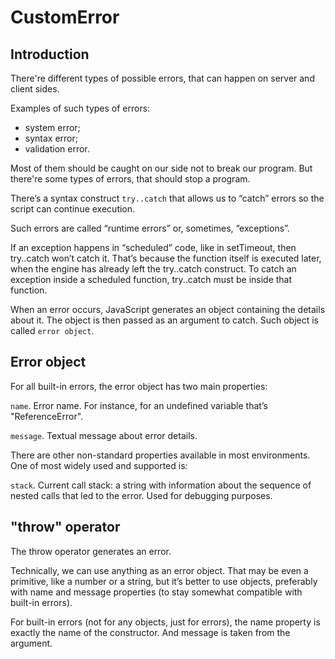 # CustomError

## Introduction
There're different types of possible errors, that can happen on server and client sides.

Examples of such types of errors:
- system error;
- syntax error;
- validation error.

Most of them should be caught on our side not to break our program. But there're some types of errors, that should stop a program.

There’s a syntax construct `try..catch` that allows us to “catch” errors so the script can continue execution.

Such errors are called “runtime errors” or, sometimes, “exceptions”.

If an exception happens in “scheduled” code, like in setTimeout, then try..catch won’t catch it. That’s because the function itself is executed later, when the engine has already left the try..catch construct. To catch an exception inside a scheduled function, try..catch must be inside that function.

When an error occurs, JavaScript generates an object containing the details about it. The object is then passed as an argument to catch. Such object is called `error object`.

## Error object

For all built-in errors, the error object has two main properties:

`name`. Error name. For instance, for an undefined variable that’s "ReferenceError".

`message`. Textual message about error details.

There are other non-standard properties available in most environments. One of most widely used and supported is:

`stack`. Current call stack: a string with information about the sequence of nested calls that led to the error. Used for debugging purposes.

## "throw" operator

The throw operator generates an error.

Technically, we can use anything as an error object. That may be even a primitive, like a number or a string, but it’s better to use objects, preferably with name and message properties (to stay somewhat compatible with built-in errors).

For built-in errors (not for any objects, just for errors), the name property is exactly the name of the constructor. And message is taken from the argument.
